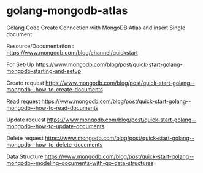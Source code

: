# golang-mongodb-atlas
Golang Code Create Connection with MongoDB Atlas and insert Single document

Resource/Documentation :
https://www.mongodb.com/blog/channel/quickstart

For Set-Up
https://www.mongodb.com/blog/post/quick-start-golang-mongodb-starting-and-setup

Create request
https://www.mongodb.com/blog/post/quick-start-golang--mongodb--how-to-create-documents

Read request
https://www.mongodb.com/blog/post/quick-start-golang--mongodb--how-to-read-documents

Update request
https://www.mongodb.com/blog/post/quick-start-golang--mongodb--how-to-update-documents

Delete request
https://www.mongodb.com/blog/post/quick-start-golang--mongodb--how-to-delete-documents

Data Structure
https://www.mongodb.com/blog/post/quick-start-golang--mongodb--modeling-documents-with-go-data-structures
